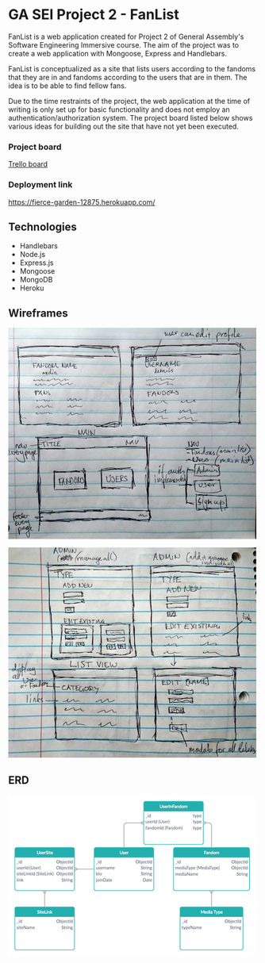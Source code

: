 # GA SEI Project 2 - FanList

FanList is a web application created for Project 2 of General Assembly's Software Engineering Immersive course. The aim of the project was to create a web application with Mongoose, Express and Handlebars.

FanList is conceptualized as a site that lists users according to the fandoms that they are in and fandoms according to the users that are in them. The idea is to be able to find fellow fans.

Due to the time restraints of the project, the web application at the time of writing is only set up for basic functionality and does not employ an authentication/authorization system. The project board listed below shows various ideas for building out the site that have not yet been executed.

### Project board
[Trello board](https://trello.com/b/7rItlXtA/ga-sei-project-2)

### Deployment link
https://fierce-garden-12875.herokuapp.com/

## Technologies

- Handlebars
- Node.js
- Express.js
- Mongoose
- MongoDB
- Heroku

## Wireframes

![Wireframe of main page, user page and fandom page](https://github.com/mgettytehan/ga-project-fandom/blob/master/wireframes/wireframes001.JPG)

![Wireframe of admin pages and fandom/user list view](https://github.com/mgettytehan/ga-project-fandom/blob/master/wireframes/wireframes002.JPG)

## ERD

![Entity Relationship Diagram for database structure](https://github.com/mgettytehan/ga-project-fandom/blob/master/wireframes/erdiagram.png)
